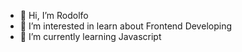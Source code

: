 - 👋 Hi, I’m Rodolfo
- 👀 I’m interested in learn about Frontend Developing
- 🌱 I’m currently learning Javascript


<!---
- 💞️ I’m looking to collaborate on ...
- 📫 How to reach me ...

rpad88/rpad88 is a ✨ special ✨ repository because its `README.md` (this file) appears on your GitHub profile.
You can click the Preview link to take a look at your changes.
--->
